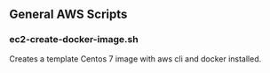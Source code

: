 ## General AWS Scripts

### ec2-create-docker-image.sh
Creates a template Centos 7 image with aws cli and docker installed.
